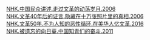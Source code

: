 [NHK.中国民众讲述.走过文革的动荡岁月.2006](https://github.com/AGX-04/eMule_Sharing/blob/main/NHK%E7%BA%AA%E5%BD%95%E7%89%87/02.%E4%B8%AD%E5%9B%BD/01.%E6%96%87%E5%8C%96%E5%A4%A7%E9%9D%A9%E5%91%BD/%E4%B8%AD%E5%9B%BD%E6%B0%91%E4%BC%97%E8%AE%B2%E8%BF%B0.%E8%B5%B0%E8%BF%87%E6%96%87%E9%9D%A9%E7%9A%84%E5%8A%A8%E8%8D%A1%E5%B2%81%E6%9C%88.md)  
[NHK.文革40年后的证言.隐藏在十万张照片里的真相.2006](https://github.com/AGX-04/eMule_Sharing/blob/main/NHK%E7%BA%AA%E5%BD%95%E7%89%87/02.%E4%B8%AD%E5%9B%BD/01.%E6%96%87%E5%8C%96%E5%A4%A7%E9%9D%A9%E5%91%BD/%E6%96%87%E9%9D%A940%E5%B9%B4%E5%90%8E%E7%9A%84%E8%AF%81%E8%A8%80.%E9%9A%90%E8%97%8F%E5%9C%A8%E5%8D%81%E4%B8%87%E5%BC%A0%E7%85%A7%E7%89%87%E9%87%8C%E7%9A%84%E7%9C%9F%E7%9B%B8.md)  
[NHK.文革50年.不为人知的恶性循环.在美华人忆文革.2016](https://github.com/AGX-04/eMule_Sharing/blob/main/NHK%E7%BA%AA%E5%BD%95%E7%89%87/02.%E4%B8%AD%E5%9B%BD/01.%E6%96%87%E5%8C%96%E5%A4%A7%E9%9D%A9%E5%91%BD/%E6%96%87%E9%9D%A950%E5%B9%B4.%E4%B8%8D%E4%B8%BA%E4%BA%BA%E7%9F%A5%E7%9A%84%E6%81%B6%E6%80%A7%E5%BE%AA%E7%8E%AF.%E5%9C%A8%E7%BE%8E%E5%8D%8E%E4%BA%BA%E5%BF%86%E6%96%87%E9%9D%A9.md)  
[NHK.被遗忘的向日葵.中国知青们的奋斗.2011](https://github.com/AGX-04/eMule_Sharing/blob/main/NHK%E7%BA%AA%E5%BD%95%E7%89%87/02.%E4%B8%AD%E5%9B%BD/01.%E6%96%87%E5%8C%96%E5%A4%A7%E9%9D%A9%E5%91%BD/%E8%A2%AB%E9%81%97%E5%BF%98%E7%9A%84%E5%90%91%E6%97%A5%E8%91%B5.%E4%B8%AD%E5%9B%BD%E7%9F%A5%E9%9D%92%E4%BB%AC%E7%9A%84%E5%A5%8B%E6%96%97.md)

